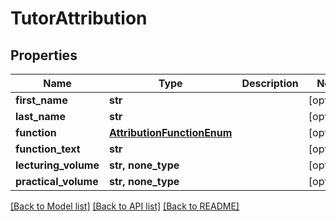 # TutorAttribution

## Properties
Name | Type | Description | Notes
------------ | ------------- | ------------- | -------------
**first_name** | **str** |  | [optional] 
**last_name** | **str** |  | [optional] 
**function** | [**AttributionFunctionEnum**](AttributionFunctionEnum.md) |  | [optional] 
**function_text** | **str** |  | [optional] 
**lecturing_volume** | **str, none_type** |  | [optional] 
**practical_volume** | **str, none_type** |  | [optional] 

[[Back to Model list]](../README.md#documentation-for-models) [[Back to API list]](../README.md#documentation-for-api-endpoints) [[Back to README]](../README.md)


